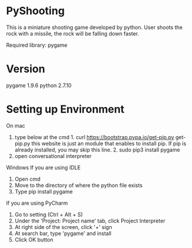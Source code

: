 # PyShooting

This is a miniature shooting game developed by python. User shoots the rock with a missile, the rock will be falling down faster.

Required library: pygame


#  Version
pygame 1.9.6
python 2.7.10


#  Setting up Environment

On mac
  1. type below at the cmd
    1. curl https://bootstrap.pypa.io/get-pip.py get-pip.py
      this website is just an module that enables to install pip. If pip is already installed, you may skip this line.
    2. sudo pip3 install pygame
  2. open conversational interpreter

Windows
If you are using IDLE
  1. Open cmd
  2. Move to the directory of where the python file exists
  3. Type pip install pygame
  
If you are using PyCharm
  1. Go to setting (Ctrl + Alt + S)
  2. Under the 'Project: Project name' tab, click Project Interpreter
  3. At right side of the screen, click '+' sign
  4. At search bar, type 'pygame' and install
  5. Click OK button
